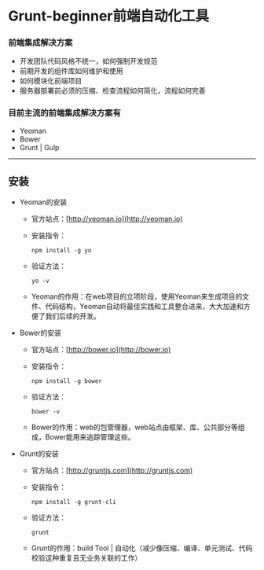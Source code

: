 # Grunt-beginner前端自动化工具

### 前端集成解决方案

* 开发团队代码风格不统一，如何强制开发规范
* 前期开发的组件库如何维护和使用
* 如何模块化前端项目
* 服务器部署前必须的压缩、检查流程如何简化，流程如何完善

### 目前主流的前端集成解决方案有

* Yeoman
* Bower
* Grunt | Gulp

***

## 安装

* Yeoman的安装
	* 官方站点：[http://yeoman.io](http://yeoman.io)
	* 安装指令：
	
		```node
		npm install -g yo
		```
		
	* 验证方法：

		```node
		yo -v
		```
		
	* Yeoman的作用：在web项目的立项阶段，使用Yeoman来生成项目的文件、代码结构，Yeoman自动将最佳实践和工具整合进来，大大加速和方便了我们后续的开发。
		
* Bower的安装
	* 官方站点：[http://bower.io](http://bower.io)
	* 安装指令：
	
		```node
		npm install -g bower
		```
		
	* 验证方法：

		```node
		bower -v
		```
	
	* Bower的作用：web的包管理器，web站点由框架、库、公共部分等组成，Bower能用来追踪管理这些。
	
* Grunt的安装
	* 官方站点：[http://gruntjs.com](http://gruntjs.com)
	* 安装指令：
	
		```node
		npm install -g grunt-cli
		```
		
	* 验证方法：

		```node
		grunt
		```
	
	* Grunt的作用：build Tool | 自动化（减少像压缩、编译、单元测试、代码校验这种重复且无业务关联的工作）
